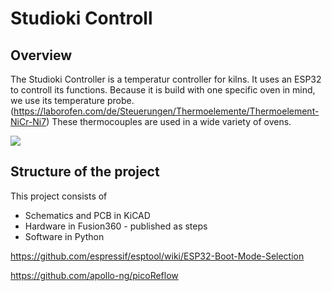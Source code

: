 # Studioki Controll

## Overview
The Studioki Controller is a temperatur controller for kilns. It uses an ESP32 to controll its functions. Because it is build with one specific oven in mind, we use its temperature probe. (https://laborofen.com/de/Steuerungen/Thermoelemente/Thermoelement-NiCr-Ni7) These thermocouples are used in a wide variety of ovens. 

![](https://raw.githubusercontent.com/JanSquare/StudiokiControll/master/StudiokiController/StudiokiController.png)

## Structure of the project
This project consists of
* Schematics and PCB in KiCAD
* Hardware in Fusion360 - published as steps
* Software in Python



https://github.com/espressif/esptool/wiki/ESP32-Boot-Mode-Selection

https://github.com/apollo-ng/picoReflow

